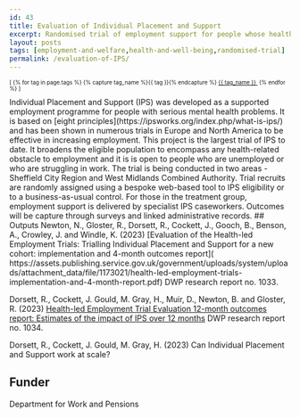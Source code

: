 ```yaml
---
id: 43
title: Evaluation of Individual Placement and Support
excerpt: Randomised trial of employment support for people whose health is an obstacle to work
layout: posts
tags: [employment-and-welfare,health-and-well-being,randomised-trial]
permalink: /evaluation-of-IPS/
---
```

<div>
  <p style="font-size:.7em;">
    [
    {% for tag in page.tags %}
      {% capture tag_name %}{{ tag }}{% endcapture %}
      <a href="/{{ tag_name }}"><nobr>{{ tag_name }}</nobr>&nbsp;</a>
    {% endfor %}
    ]
  </p>
</div>
Individual Placement and Support (IPS) was developed as a supported employment programme for people with serious mental health problems.  It is based on [eight principles](https://ipsworks.org/index.php/what-is-ips/) and has been shown in numerous trials in Europe and North America to be effective in increasing employment.  This project is the largest trial of IPS to date.  It broadens the eligible population  to encompass any health-related obstacle to employment and it is is open to people who are unemployed or who are struggling in work.  The trial is being conducted in two areas - Sheffield City Region and West Midlands Combined Authority.  Trial recruits are randomly assigned using a bespoke web-based tool to IPS eligibility or to a business-as-usual control.  For those in the treatment group, employment support is delivered by specialist IPS caseworkers.  Outcomes will be capture through surveys and linked administrative records.
## Outputs
Newton, N., Gloster, R., Dorsett, R., Cockett, J., Gooch, B., Benson, A., Crowley, J. and Windle, K. (2023) [Evaluation of the Health-led Employment Trials: Trialling Individual Placement and Support for a new cohort: implementation and 4-month outcomes report]( https://assets.publishing.service.gov.uk/government/uploads/system/uploads/attachment_data/file/1173021/health-led-employment-trials-implementation-and-4-month-report.pdf) DWP research report no. 1033.

Dorsett, R., Cockett, J. Gould, M. Gray, H., Muir, D., Newton, B. and Gloster, R. (2023) [Health-led Employment Trial Evaluation 12-month outcomes report: Estimates of the impact of IPS over 12 months](https://assets.publishing.service.gov.uk/government/uploads/system/uploads/attachment_data/file/1173022/health-led-employment-trial-evaluation-estimates-of-the-impact-of-ips-over-12-months.pdf) DWP research report no. 1034. 

Dorsett, R., Cockett, J. Gould, M. Gray, H. (2023) Can Individual Placement and Support work at scale?

## Funder
Department for Work and Pensions
